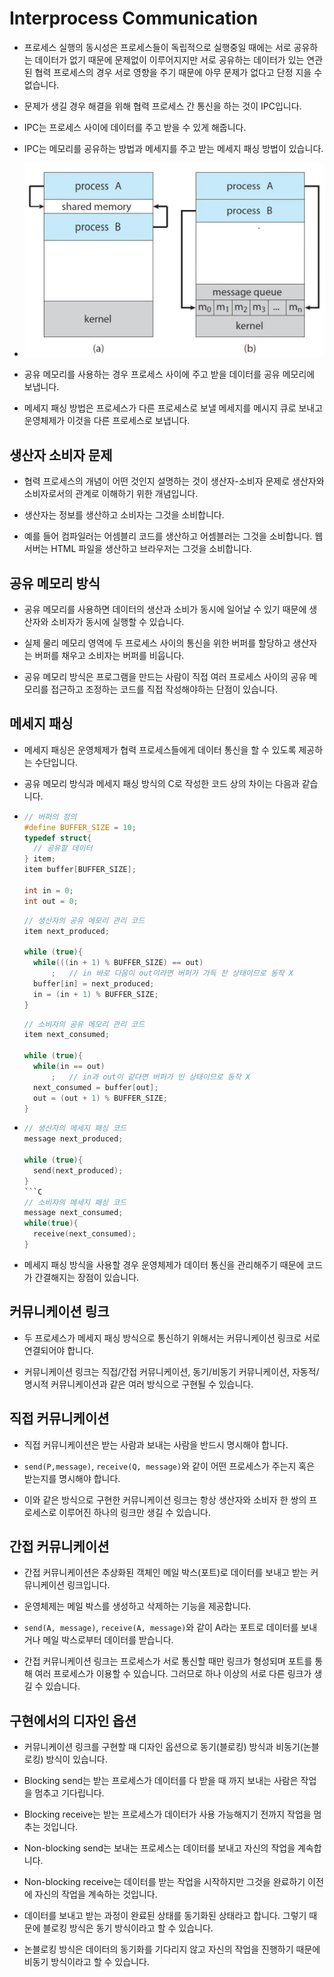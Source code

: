 # Interprocess Communication

- 프로세스 실행의 동시성은 프로세스들이 독립적으로 실행중일 때에는 서로 공유하는 데이터가 없기 때문에 문제없이 이루어지지만 서로 공유하는 데이터가 있는 연관된 협력 프로세스의 경우 서로 영향을 주기 때문에 아무 문제가 없다고 단정 지을 수 없습니다.

- 문제가 생길 경우 해결을 위해 협력 프로세스 간 통신을 하는 것이 IPC입니다.

- IPC는 프로세스 사이에 데이터를 주고 받을 수 있게 해줍니다.

- IPC는 메모리를 공유하는 방법과 메세지를 주고 받는 메세지 패싱 방법이 있습니다.

- ![image](../img/ipc1.JPG)

- 공유 메모리를 사용하는 경우 프로세스 사이에 주고 받을 데이터를 공유 메모리에 보냅니다.

- 메세지 패싱 방법은 프로세스가 다른 프로세스로 보낼 메세지를 메시지 큐로 보내고 운영체제가 이것을 다른 프로세스로 보냅니다.

## 생산자 소비자 문제

- 협력 프로세스의 개념이 어떤 것인지 설명하는 것이 생산자-소비자 문제로 생산자와 소비자로서의 관계로 이해하기 위한 개념입니다.

- 생산자는 정보를 생산하고 소비자는 그것을 소비합니다. 

- 예를 들어 컴파일러는 어셈블리 코드를 생산하고 어셈블러는 그것을 소비합니다. 웹 서버는 HTML 파일을 생산하고 브라우저는 그것을 소비합니다.

## 공유 메모리 방식

- 공유 메모리를 사용하면 데이터의 생산과 소비가 동시에 일어날 수 있기 때문에 생산자와 소비자가 동시에 실행할 수 있습니다.

- 실제 물리 메모리 영역에 두 프로세스 사이의 통신을 위한 버퍼를 할당하고 생산자는 버퍼를 채우고 소비자는 버퍼를 비웁니다.

- 공유 메모리 방식은 프로그램을 만드는 사람이 직접 여러 프로세스 사이의 공유 메모리를 접근하고 조정하는 코드를 직접 작성해야하는 단점이 있습니다.

## 메세지 패싱

- 메세지 패싱은 운영체제가 협력 프로세스들에게 데이터 통신을 할 수 있도록 제공하는 수단입니다.

- 공유 메모리 방식과 메세지 패싱 방식의 C로 작성한 코드 상의 차이는 다음과 같습니다.

- ```C
  // 버퍼의 정의
  #define BUFFER_SIZE = 10;
  typedef struct{
    // 공유할 데이터
  } item;
  item buffer[BUFFER_SIZE];

  int in = 0;
  int out = 0;
  ```
  ```C
  // 생산자의 공유 메모리 관리 코드
  item next_produced;

  while (true){
    while(((in + 1) % BUFFER_SIZE) == out)
        ;   // in 바로 다음이 out이라면 버퍼가 가득 찬 상태이므로 동작 X
    buffer[in] = next_produced;
    in = (in + 1) % BUFFER_SIZE;
  }
  ```
  ```C
  // 소비자의 공유 메모리 관리 코드
  item next_consumed;

  while (true){
    while(in == out)
        ;   // in과 out이 같다면 버퍼가 빈 상태이므로 동작 X
    next_consumed = buffer[out];
    out = (out + 1) % BUFFER_SIZE;
  }
  ```
- ```C
  // 생산자의 메세지 패싱 코드
  message next_produced;
  
  while (true){
    send(next_produced);
  }
  ```C
  // 소비자의 메세지 패싱 코드
  message next_consumed;
  while(true){
    receive(next_consumed);
  }

- 메세지 패싱 방식을 사용할 경우 운영체제가 데이터 통신을 관리해주기 때문에 코드가 간결해지는 장점이 있습니다.

## 커뮤니케이션 링크

- 두 프로세스가 메세지 패싱 방식으로 통신하기 위해서는 커뮤니케이션 링크로 서로 연결되어야 합니다.

- 커뮤니케이션 링크는 직접/간접 커뮤니케이션, 동기/비동기 커뮤니케이션, 자동적/명시적 커뮤니케이션과 같은 여러 방식으로 구현될 수 있습니다.

## 직접 커뮤니케이션

- 직접 커뮤니케이션은 받는 사람과 보내는 사람을 반드시 명시해야 합니다.

- `send(P,message)`, `receive(Q, message)`와 같이 어떤 프로세스가 주는지 혹은 받는지를 명시해야 합니다.

- 이와 같은 방식으로 구현한 커뮤니케이션 링크는 항상 생산자와 소비자 한 쌍의 프로세스로 이루어진 하나의 링크만 생길 수 있습니다.

## 간접 커뮤니케이션

- 간접 커뮤니케이션은 추상화된 객체인 메일 박스(포트)로 데이터를 보내고 받는 커뮤니케이션 링크입니다.

- 운영체제는 메일 박스를 생성하고 삭제하는 기능을 제공합니다.

- `send(A, message)`, `receive(A, message)`와 같이 A라는 포트로 데이터를 보내거나 메일 박스로부터 데이터를 받습니다.

- 간접 커뮤니케이션 링크는 프로세스가 서로 통신할 때만 링크가 형성되며 포트를 통해 여러 프로세스가 이용할 수 있습니다. 그러므로 하나 이상의 서로 다른 링크가 생길 수 있습니다.

## 구현에서의 디자인 옵션

- 커뮤니케이션 링크를 구현할 때 디자인 옵션으로 동기(블로킹) 방식과 비동기(논블로킹) 방식이 있습니다.

- Blocking send는 받는 프로세스가 데이터를 다 받을 때 까지 보내는 사람은 작업을 멈추고 기다립니다.

- Blocking receive는 받는 프로세스가 데이터가 사용 가능해지기 전까지 작업을 멈추는 것입니다.

- Non-blocking send는 보내는 프로세스는 데이터를 보내고 자신의 작업을 계속합니다.

- Non-blocking receive는 데이터를 받는 작업을 시작하지만 그것을 완료하기 이전에 자신의 작업을 계속하는 것입니다.

- 데이터를 보내고 받는 과정이 완료된 상태를 동기화된 상태라고 합니다. 그렇기 때문에 블로킹 방식은 동기 방식이라고 할 수 있습니다.

- 논블로킹 방식은 데이터의 동기화를 기다리지 않고 자신의 작업을 진행하기 때문에 비동기 방식이라고 할 수 있습니다.
